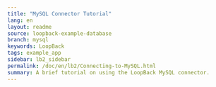 ```yaml
---
title: "MySQL Connector Tutorial"
lang: en
layout: readme
source: loopback-example-database
branch: mysql
keywords: LoopBack
tags: example_app
sidebar: lb2_sidebar
permalink: /doc/en/lb2/Connecting-to-MySQL.html
summary: A brief tutorial on using the LoopBack MySQL connector.  
---
```

